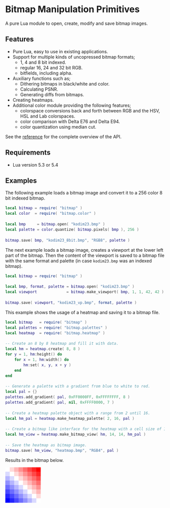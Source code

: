 # Bitmap Manipulation Primitives

A pure Lua module to open, create, modify and save bitmap images.

## Features

* Pure Lua, easy to use in existing applications.
* Support for multiple kinds of uncopressed bitmap formats;
  * 1, 4 and 8 bit indexed.
  * regular 16, 24 and 32 bit RGB.
  * bitfields, including alpha.
* Auxiliary functions such as;
  * Dithering bitmaps in black/white and color.
  * Calculating PSNR.
  * Generating diffs from bitmaps.
* Creating heatmaps.
* Additional color module providing the following features;
  * colorspace conversions back and forth between RGB and the HSV, HSL and Lab colorspaces.
  * color comparison with Delta E76 and Delta E94.
  * color quantization using median cut.

See the [reference](/reference.md) for the complete overview of the API.

## Requirements

* Lua version 5.3 or 5.4

## Examples

The following example loads a bitmap image and convert it to a 256 color 8 bit indexed bitmap.

``` lua
local bitmap = require( "bitmap" )
local color  = require( "bitmap.color" )

local bmp     = bitmap.open( "kodim23.bmp" )
local palette = color.quantize( bitmap.pixels( bmp ), 256 )

bitmap.save( bmp, "kodim23_8bit.bmp", "RGB8", palette )
```

The next example loads a bitmap image, creates a viewport at the lower left part of the bitmap.
Then the content of the viewport is saved to a bitmap file with the same format and palette (in case `kodim23.bmp` was an indexed bitmap).

``` lua
local bitmap = require( "bitmap" )

local bmp, format, palette = bitmap.open( "kodim23.bmp" )
local viewport             = bitmap.make_viewport( bmp, 1, 1, 42, 42 )

bitmap.save( viewport, "kodim23_vp.bmp", format, palette )
```

This example shows the usage of a heatmap and saving it to a bitmap file.

``` lua
local bitmap   = require( "bitmap" )
local palettes = require( "bitmap.palettes" )
local heatmap  = require( "bitmap.heatmap" )

-- Create an 8 by 8 heatmap and fill it with data.
local hm = heatmap.create( 8, 8 )
for y = 1, hm:height() do
    for x = 1, hm:width() do
        hm:set( x, y, x + y )
    end
end

-- Generate a palette with a gradient from blue to white to red.
local pal = {}
palettes.add_gradient( pal, 0xFF0000FF, 0xFFFFFFFF, 8 )
palettes.add_gradient( pal, nil, 0xFFFF0000, 7 )

-- Create a heatmap palette object with a range from 2 until 16.
local hm_pal = heatmap.make_heatmap_palette( 2, 16, pal )

-- Create a bitmap like interface for the heatmap with a cell size of 14 by 14 pixels.
local hm_view = heatmap.make_bitmap_view( hm, 14, 14, hm_pal )

-- Save the heatmap as bitmap image.
bitmap.save( hm_view, "heatmap.bmp", "RGB4", pal )
```

Results in the bitmap below.

![Heatmap image](/test/resources/heatmap.bmp)
